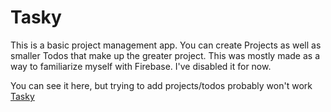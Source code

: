 
# Tasky
This is a basic project management app. You can create Projects as well 
as smaller Todos that make up the greater project. This was mostly made as a way
to familiarize myself with Firebase. I've disabled it for now.

You can see it here, but trying to add projects/todos probably won't work
[Tasky](https://github.com/CesarALuna/todo-list/deployments/activity_log?environment=github-pages)
